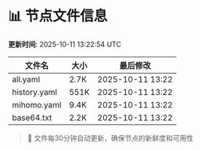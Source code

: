 # 📊 节点文件信息

**更新时间**: 2025-10-11 13:22:54 UTC

| 文件名 | 大小 | 最后修改 |
|--------|------|----------|
| all.yaml | 2.7K | 2025-10-11 13:22 |
| history.yaml | 551K | 2025-10-11 13:22 |
| mihomo.yaml | 9.4K | 2025-10-11 13:22 |
| base64.txt | 2.2K | 2025-10-11 13:22 |

> 🔄 文件每30分钟自动更新，确保节点的新鲜度和可用性
